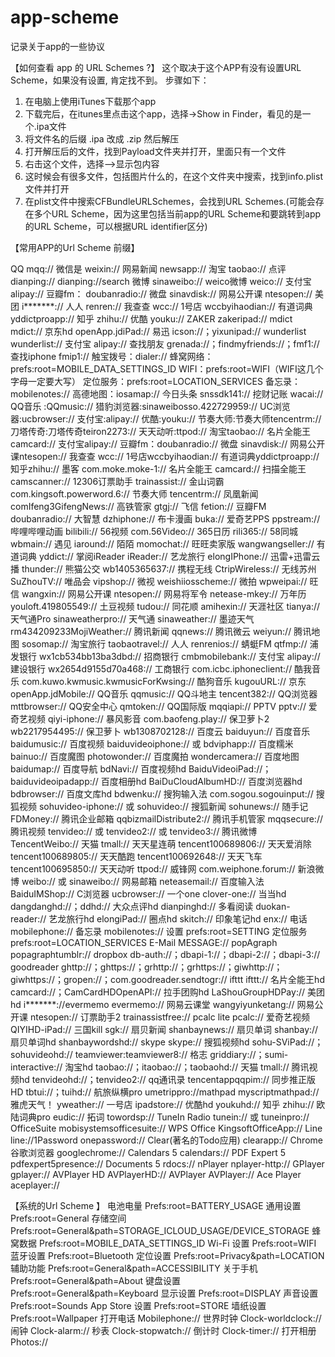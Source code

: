 # app-scheme
记录关于app的一些协议


【如何查看 app 的 URL Schemes ?】
这个取决于这个APP有没有设置URL Scheme，如果没有设置, 肯定找不到。
步骤如下：
1. 在电脑上使用iTunes下载那个app
2. 下载完后，在itunes里点击这个app，选择->Show in Finder，看见的是一个.ipa文件
3. 将文件名的后缀 .ipa 改成 .zip 然后解压
4. 打开解压后的文件，找到Payload文件夹并打开，里面只有一个文件
5. 右击这个文件，选择-->显示包内容
6. 这时候会有很多文件，包括图片什么的，在这个文件夹中搜索，找到info.plist文件并打开
7. 在plist文件中搜索CFBundleURLSchemes，会找到URL Schemes.(可能会存在多个URL Scheme，因为这里包括当前app的URL Scheme和要跳转到app的URL Scheme，可以根据URL identifier区分)

【常用APP的Url Scheme 前缀】

QQ mqq://
微信是 weixin://
网易新闻 newsapp://
淘宝 taobao://
点评 dianping:// dianping://search
微博 sinaweibo://
weico微博 weico://
支付宝 alipay://
豆瓣fm： doubanradio://
微盘 sinavdisk://
网易公开课 ntesopen://
美团 i*******://
人人 renren://
我查查 wcc://
1号店 wccbyihaodian://
有道词典 yddictproapp://
知乎 zhihu://
优酷 youku://
ZAKER zakeripad://
mdict mdict://
京东hd openApp.jdiPad://
易迅 icson://；yixunipad://
wunderlist wunderlist://
支付宝 alipay://
查找朋友 grenada://；findmyfriends://；fmf1://
查找iphone fmip1://
触宝拨号：dialer://
蜂窝网络：prefs:root=MOBILE_DATA_SETTINGS_ID
WIFI：prefs:root=WIFI（WIFI这几个字母一定要大写）
定位服务：prefs:root=LOCATION_SERVICES
备忘录：mobilenotes://
高德地图：iosamap://
今日头条 snssdk141://
挖财记账 wacai://
QQ音乐 :QQmusic://
猎豹浏览器:sinaweibosso.422729959://
UC浏览器:ucbrowser://
支付宝:alipay://
优酷:youku://
节奏大师:节奏大师tencentrm://
刀塔传奇:刀塔传奇teiron2273://
天天动听:ttpod://
淘宝taobao://
名片全能王camcard://
支付宝alipay://
豆瓣fm：doubanradio://
微盘 sinavdisk://
网易公开课ntesopen://
我查查 wcc://
1号店wccbyihaodian://
有道词典yddictproapp://
知乎zhihu://
墨客 com.moke.moke-1://
名片全能王 camcard://
扫描全能王 camscanner://
12306订票助手 trainassist://
金山词霸 com.kingsoft.powerword.6://
节奏大师 tencentrm://
凤凰新闻 comIfeng3GifengNews://
高铁管家 gtgj://
飞信 fetion://
豆瓣FM doubanradio://
大智慧 dzhiphone://
布卡漫画 buka://
爱奇艺PPS ppstream://
哔哩哔哩动画 bilibili://
56视频 com.56Video://
365日历 rili365://
58同城 wbmain://
遇见 iaround://
陌陌 momochat://
旺旺卖家版 wangwangseller://
有道词典 yddict://
掌阅iReader iReader://
艺龙旅行 elongIPhone://
迅雷+迅雷云播 thunder://
熊猫公交 wb1405365637://
携程无线 CtripWireless://
无线苏州 SuZhouTV://
唯品会 vipshop://
微视 weishiiosscheme://
微拍 wpweipai://
旺信 wangxin://
网易公开课 ntesopen://
网易将军令 netease-mkey://
万年历 youloft.419805549://
土豆视频 tudou://
同花顺 amihexin://
天涯社区 tianya://
天气通Pro sinaweatherpro://
天气通 sinaweather://
墨迹天气 rm434209233MojiWeather://
腾讯新闻 qqnews://
腾讯微云 weiyun://
腾讯地图 sosomap://
淘宝旅行 taobaotravel://
人人 renrenios://
蜻蜓FM qtfmp://
浦发银行 wx1cb534bb13ba3dbd://
招商银行 cmbmobilebank://
支付宝 alipay://
建设银行 wx2654d9155d70a468://
工商银行 com.icbc.iphoneclient://
酷我音乐 com.kuwo.kwmusic.kwmusicForKwsing://
酷狗音乐 kugouURL://
京东 openApp.jdMobile://
QQ音乐 qqmusic://
QQ斗地主 tencent382://
QQ浏览器 mttbrowser://
QQ安全中心 qmtoken://
QQ国际版 mqqiapi://
PPTV pptv://
爱奇艺视频 qiyi-iphone://
暴风影音 com.baofeng.play://
保卫萝卜2 wb2217954495://
保卫萝卜 wb1308702128://
百度云 baiduyun://
百度音乐 baidumusic://
百度视频 baiduvideoiphone:// 或 bdviphapp://
百度糯米 bainuo://
百度魔图 photowonder://
百度魔拍 wondercamera://
百度地图 baidumap://
百度导航 bdNavi://
百度视频hd BaiduVideoiPad://；baiduvideoipadapp://
百度相册hd BaiDuCloudAlbumHD://
百度浏览器hd bdbrowser://
百度文库hd bdwenku://
搜狗输入法 com.sogou.sogouinput://
搜狐视频 sohuvideo-iphone:// 或 sohuvideo://
搜狐新闻 sohunews://
随手记 FDMoney://
腾讯企业邮箱 qqbizmailDistribute2://
腾讯手机管家 mqqsecure://
腾讯视频 tenvideo:// 或 tenvideo2:// 或 tenvideo3://
腾讯微博 TencentWeibo://
天猫 tmall://
天天星连萌 tencent100689806://
天天爱消除 tencent100689805://
天天酷跑 tencent100692648://
天天飞车 tencent100695850://
天天动听 ttpod://
威锋网 com.weiphone.forum://
新浪微博 weibo:// 或 sinaweibo://
网易邮箱 neteasemail://
百度输入法 BaiduIMShop://
C浏览器 ucbrowser://
一个one clover-one://
当当hd dangdanghd://；ddhd://
大众点评hd dianpinghd://
多看阅读 duokan-reader://
艺龙旅行hd elongiPad://
圈点hd skitch://
印象笔记hd enx://
电话 mobilephone://
备忘录 mobilenotes://
设置 prefs:root=SETTING
定位服务 prefs:root=LOCATION_SERVICES
E-Mail MESSAGE://
popAgraph popagraphtumblr://
dropbox db-auth://；dbapi-1://；dbapi-2://；dbapi-3://
goodreader ghttp://；ghttps://；grhttp://；grhttps://；giwhttp://；giwhttps://；gropen://；com.goodreader.sendtogr://
ifttt ifttt://
名片全能王hd camcard://；CamCardHDOpenAPI://
拉手团购hd LaShouGroupHDPay://
美团hd i*******://evermemo evermemo://
网易云课堂 wangyiyunketang://
网易公开课 ntesopen://
订票助手2 trainassistfree://
pcalc lite pcalc://
爱奇艺视频 QIYIHD-iPad://
三国kill sgk://
扇贝新闻 shanbaynews://
扇贝单词 shanbay://
扇贝单词hd shanbaywordshd://
skype skype://
搜狐视频hd sohu-SViPad://；sohuvideohd://
teamviewer:teamviewer8://
格志 griddiary://；sumi-interactive://
淘宝hd taobao://；itaobao://；taobaohd://
天猫 tmall://
腾讯视频hd tenvideohd://；tenvideo2://
qq通讯录 tencentappqqpim://
同步推正版HD tbtui://；tuihd://
航旅纵横pro umetrippro://mathpad myscriptmathpad://
雅虎天气！ yweather://
一号店 ipadstore://
优酷hd youkuhd://
知乎 zhihu://
欧陆词典pro eudic://
拓词 towordsp://
TuneIn Radio tunein:// 或 tuneinpro://
OfficeSuite mobisystemsofficesuite://
WPS Office KingsoftOfficeApp://
Line line://1Password onepassword://
Clear(著名的Todo应用) clearapp://
Chrome谷歌浏览器 googlechrome://
Calendars 5 calendars://
PDF Expert 5 pdfexpert5presence://
Documents 5 rdocs://
nPlayer nplayer-http://
GPlayer gplayer://
AVPlayer HD AVPlayerHD://
AVPlayer AVPlayer://
Ace Player aceplayer://


【系统的Url Scheme 】
电池电量 Prefs:root=BATTERY_USAGE
通用设置 Prefs:root=General
存储空间 Prefs:root=General&path=STORAGE_ICLOUD_USAGE/DEVICE_STORAGE
蜂窝数据 Prefs:root=MOBILE_DATA_SETTINGS_ID
Wi-Fi 设置 Prefs:root=WIFI
蓝牙设置 Prefs:root=Bluetooth
定位设置 Prefs:root=Privacy&path=LOCATION
辅助功能 Prefs:root=General&path=ACCESSIBILITY
关于手机 Prefs:root=General&path=About
键盘设置 Prefs:root=General&path=Keyboard
显示设置 Prefs:root=DISPLAY
声音设置 Prefs:root=Sounds
App Store 设置 Prefs:root=STORE
墙纸设置 Prefs:root=Wallpaper
打开电话 Mobilephone://
世界时钟 Clock-worldclock://
闹钟 Clock-alarm://
秒表 Clock-stopwatch://
倒计时 Clock-timer://
打开相册 Photos://

